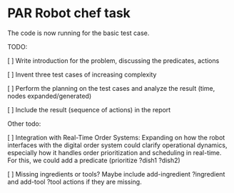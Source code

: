 # PAR Robot chef task

The code is now running for the basic test case. 

TODO: 

[ ] Write introduction for the problem, discussing the predicates, actions

[ ] Invent three test cases of increasing complexity

[ ] Perform the planning on the test cases and analyze the result (time, nodes expanded/generated)

[ ] Include the result (sequence of actions) in the report


Other todo: 

[ ] Integration with Real-Time Order Systems: Expanding on how the robot interfaces with the digital order system could clarify operational dynamics, especially how it handles order prioritization and scheduling in real-time.
For this, we could add a predicate (prioritize ?dish1 ?dish2)

[ ] Missing ingredients or tools? 
Maybe include add-ingredient ?ingredient and add-tool ?tool actions if they are missing.
